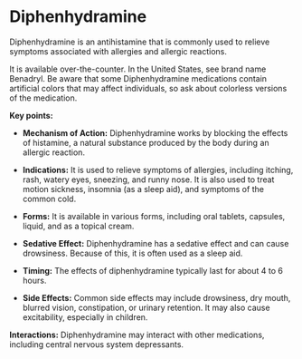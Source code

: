 # Diphenhydramine 

Diphenhydramine is an antihistamine that is commonly used to relieve symptoms associated with allergies and allergic reactions. 

It is available over-the-counter. In the United States, see brand name Benadryl. Be aware that some Diphenhydramine medications contain artificial colors that may affect individuals, so ask about colorless versions of the medication.

**Key points:**

* **Mechanism of Action:** Diphenhydramine works by blocking the effects of histamine, a natural substance produced by the body during an allergic reaction.

* **Indications:** It is used to relieve symptoms of allergies, including itching, rash, watery eyes, sneezing, and runny nose. It is also used to treat motion sickness, insomnia (as a sleep aid), and symptoms of the common cold.

* **Forms:** It is available in various forms, including oral tablets, capsules, liquid, and as a topical cream.

* **Sedative Effect:** Diphenhydramine has a sedative effect and can cause drowsiness. Because of this, it is often used as a sleep aid.

* **Timing:** The effects of diphenhydramine typically last for about 4 to 6 hours.

* **Side Effects:** Common side effects may include drowsiness, dry mouth, blurred vision, constipation, or urinary retention. It may also cause excitability, especially in children.

**Interactions:** Diphenhydramine may interact with other medications, including central nervous system depressants. 
